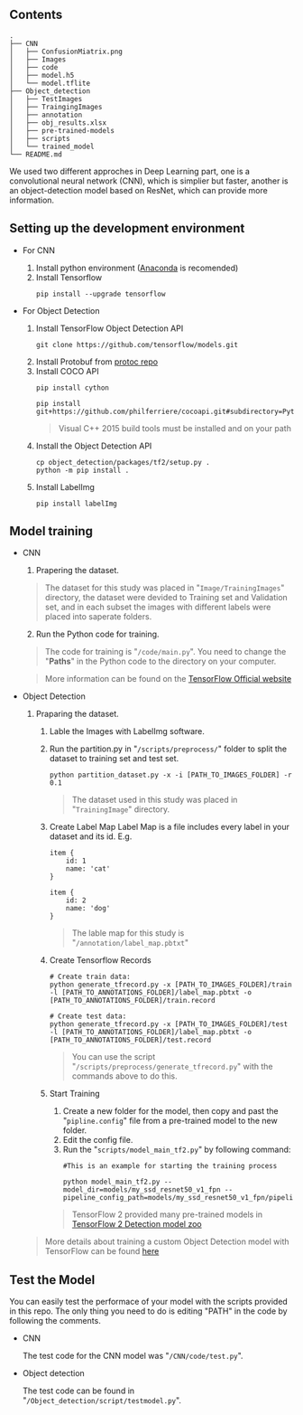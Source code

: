 ## Contents
```
.
├── CNN
│   ├── ConfusionMiatrix.png
│   ├── Images
│   ├── code
│   ├── model.h5
│   └── model.tflite
├── Object_detection
│   ├── TestImages
│   ├── TraingingImages
│   ├── annotation
│   ├── obj_results.xlsx
│   ├── pre-trained-models
│   ├── scripts
│   └── trained_model
└── README.md
```

We used two different approches in Deep Learning part, one is a convolutional neural network (CNN), which is simplier but faster, another is an object-detection model based on ResNet, which can provide more information. 

## Setting up the development environment

* For CNN
   1. Install python environment ([Anaconda](https://www.anaconda.com/) is recomended)
   2. Install Tensorflow
        ```
        pip install --upgrade tensorflow
        ```

* For Object Detection
   1. Install TensorFlow Object Detection API 
        ```
        git clone https://github.com/tensorflow/models.git
        ```
   2. Install Protobuf from [protoc repo](https://github.com/tensorflow/models.git)
   3. Install COCO API
        ```
        pip install cython

        pip install git+https://github.com/philferriere/cocoapi.git#subdirectory=PythonAPI
        ```
        >Visual C++ 2015 build tools must be installed and on your path
   4. Install the Object Detection API
        ```
        cp object_detection/packages/tf2/setup.py .
        python -m pip install .
        ```
   5. Install LabelImg
        ```
        pip install labelImg
        ```
   
## Model training

* CNN
    1. Prapering the dataset. 
     >The dataset for this study was placed in "```Image/TrainingImages```" directory, the dataset were devided to Training set and Validation set, and in each subset the images with different labels were placed into saperate folders.

    2. Run the Python code for training. 
     > The code for training is "```/code/main.py```". You need to change the "__Paths__" in the Python code to the directory on your computer. 

    >More information can be found on the [TensorFlow Official website](https://tensorflow-object-detection-api-tutorial.readthedocs.io/en/latest/install.html)
* Object Detection
    1. Praparing the dataset.
       1. Lable the Images with LabelImg software.
       2. Run the partition.py in "```/scripts/preprocess/```" folder to split the dataset to training set and test set.
            ```
            python partition_dataset.py -x -i [PATH_TO_IMAGES_FOLDER] -r 0.1
            ```
            >The dataset used in this study was placed in "```TrainingImage```" directory.

        3. Create Label Map
            Label Map is a file includes every label in your dataset and its id. E.g.
            ```
            item {
                id: 1
                name: 'cat'
            }

            item {
                id: 2
                name: 'dog'
            }
            ```
            > The lable map for this study is "```/annotation/label_map.pbtxt```"
        4. Create Tensorflow Records
   
            ```
            # Create train data:
            python generate_tfrecord.py -x [PATH_TO_IMAGES_FOLDER]/train -l [PATH_TO_ANNOTATIONS_FOLDER]/label_map.pbtxt -o [PATH_TO_ANNOTATIONS_FOLDER]/train.record

            # Create test data:
            python generate_tfrecord.py -x [PATH_TO_IMAGES_FOLDER]/test -l [PATH_TO_ANNOTATIONS_FOLDER]/label_map.pbtxt -o [PATH_TO_ANNOTATIONS_FOLDER]/test.record
            ```
            > You can use the script  "```/scripts/preprocess/generate_tfrecord.py```" with the commands above to do this.

        5. Start Training
           1. Create a new folder for the model, then copy and past the "```pipline.config```" file from a pre-trained model to the new folder.
           2. Edit the config file.
           3. Run the "```scripts/model_main_tf2.py```" by following command:
                ```
                #This is an example for starting the training process

                python model_main_tf2.py --model_dir=models/my_ssd_resnet50_v1_fpn --pipeline_config_path=models/my_ssd_resnet50_v1_fpn/pipeline.config
                ```

   
            >TensorFlow 2 provided many pre-trained models in [TensorFlow 2 Detection model zoo](https://github.com/tensorflow/models/blob/master/research/object_detection/g3doc/tf2_detection_zoo.md)

    >More details about training a custom Object Detection model with TensorFlow can be found [here](https://tensorflow-object-detection-api-tutorial.readthedocs.io/en/latest/install.html)

## Test the Model

You can easily test the performace of your model with the scripts provided in this repo. The only thing you need to do is editing "PATH" in the code by following the comments.


* CNN

    The test code for the CNN model was "```/CNN/code/test.py```".

* Object detection

    The test code can be found in "```/Object_detection/script/testmodel.py```".